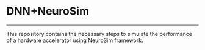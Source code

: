 # DNN+NeuroSim
--------------
This repository contains the necessary steps to simulate the performance of a hardware accelerator using NeuroSim framework.
